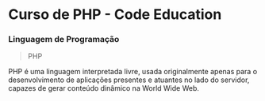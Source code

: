 Curso de PHP - Code Education
==========================================================

### Linguagem de Programação

> PHP

<p>PHP é uma linguagem interpretada livre, usada originalmente apenas para o desenvolvimento de aplicações presentes e atuantes no lado do servidor, capazes de gerar conteúdo dinâmico na World Wide Web.</p>
